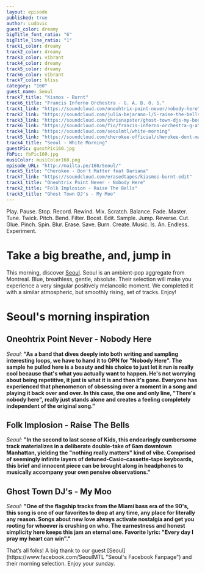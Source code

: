 ```yaml
---
layout: episode
published: true
author: Ludovic
guest_color: dreamy
bigTitle_font_ratio: "6"
bigTitle_line_ratio: "1"
track1_color: dreamy
track2_color: dreamy
track3_color: vibrant
track4_color: dreamy
track5_color: dreamy
track6_color: vibrant
track7_color: bliss
category: "160"
guest_name: Seoul
track7_title: "Kismos - Burnt"
track6_title: "Francis Inferno Orchestra - G. A. B. O. S."
track1_link: "https://soundcloud.com/oneohtrix-point-never/nobody-here"
track2_link: "https://soundcloud.com/julia-bejarano-l/5-raise-the-bells-de-la-banda"
track3_link: "https://soundcloud.com/chrisnapster/ghost-town-djs-my-boo-hd-radio"
track6_link: "https://soundcloud.com/fio/francis-inferno-orchestra-g-a"
track4_link: "https://soundcloud.com/seoulmtl/white-morning"
track5_link: "https://soundcloud.com/cherokee-official/cherokee-dont-matter-feat-1"
track4_title: "Seoul - White Morning"
guestPic: guestPic160.jpg
fbPic: fbPic160.jpg
musiColor: musiColor160.png
episode_URL: "http://mailta.pe/160/Seoul/"
track5_title: "Cherokee - Don't Matter feat Dariana"
track7_link: "https://soundcloud.com/erasedtapes/kiasmos-burnt-edit"
track1_title: "Oneohtrix Point Never - Nobody Here"
track2_title: "Folk Implosion - Raise The Bells"
track3_title: "Ghost Town DJ's - My Moo"
---
```


<p id="introduction">
Play. Pause. Stop. Record. Rewind. Mix. Scratch. Balance. Fade. Master. Tune. Twick. Pitch. Bend. Filter. Boost. Edit. Sample. Jump. Reverse. Cut. Glue. Pinch. Spin. Blur. Erase. Save. Burn. Create. Music. Is. An. Endless. Experiment.</p>

# Take a big breathe, and, jump in
 
This morning, discover [Seoul](https://www.facebook.com/SeoulMTL "Seoul's Facebook Fanpage"). Seoul is an ambient-pop aggregate from Montreal. Blue, breathless, gentle, absolute. Their selection will make you experience a very singular positively melancolic moment. We completed it with a similar atmospheric, but smoothly rising, set of tracks. Enjoy!

# Seoul's morning inspiration
 
## Oneohtrix Point Never - Nobody Here
_Seoul:_ **"**As a band that dives deeply into both writing and sampling interesting loops, we have to hand it to OPN for "Nobody Here". The sample he pulled here is a beauty and his choice to just let it run is really cool because that's what you actually want to happen. He's not worrying about being repetitive, it just is what it is and then it's gone.  Everyone has experienced that phenomenon of obsessing over a moment in a song and playing it back over and over. In this case, the one and only line, "There's nobody here", really just stands alone and creates a feeling completely independent of the original song.**"**
 
## Folk Implosion - Raise The Bells
_Seoul:_ **"**In the second to last scene of Kids, this endearingly cumbersome track materializes in a deliberate double-take of 6am downtown Manhattan, yielding the "nothing really matters" kind of vibe. Comprised of seemingly infinite layers of detuned-Casio-cassette-tape keyboards, this brief and innocent piece can be brought along in headphones to musically accompany your own pensive observations.**"**
 
## Ghost Town DJ's - My Moo
_Seoul:_ **"**One of the flagship tracks from the Miami bass era of the 90's, this song is one of our favorites to drop at any time, any place for literally any reason. Songs about new love always activate nostalgia and get you rooting for whoever is crushing on who. The earnestness and honest simplicity here keeps this jam an eternal one. Favorite lyric: "Every day I pray my heart can win".**"** 
 
<p id="outroduction">
That’s all folks! A big thank to our guest [Seoul](https://www.facebook.com/SeoulMTL "Seoul's Facebook Fanpage") and their morning selection. Enjoy your sunday.
</p>